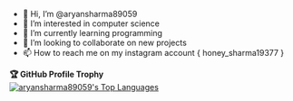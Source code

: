 - 👋 Hi, I’m @aryansharma89059
- 👀 I’m interested in computer science 
- 🌱 I’m currently learning programming
- 💞️ I’m looking to collaborate on new projects
- 📫 How to reach me on my instagram account { honey_sharma19377 }

<!---
aryansharma89059/aryansharma89059 is a ✨ special ✨ repository because its `README.md` (this file) appears on your GitHub profile.
You can click the Preview link to take a look at your changes.
--->

  <strong>🏆 GitHub Profile Trophy</strong>
  <br/>
  <a href="https://github.com/ryo-ma/github-profile-trophy"><img alt="aryansharma89059's Top Languages" src="https://github-profile-trophy.vercel.app/?username=aryansharma89059" /></a>
  <br/>
